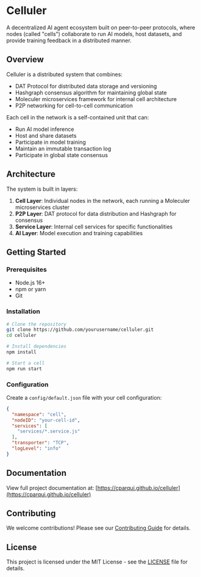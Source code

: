 # Celluler

A decentralized AI agent ecosystem built on peer-to-peer protocols, where nodes (called "cells") collaborate to run AI models, host datasets, and provide training feedback in a distributed manner.

## Overview

Celluler is a distributed system that combines:
- DAT Protocol for distributed data storage and versioning
- Hashgraph consensus algorithm for maintaining global state
- Moleculer microservices framework for internal cell architecture
- P2P networking for cell-to-cell communication

Each cell in the network is a self-contained unit that can:
- Run AI model inference
- Host and share datasets
- Participate in model training
- Maintain an immutable transaction log
- Participate in global state consensus

## Architecture

The system is built in layers:

1. **Cell Layer**: Individual nodes in the network, each running a Moleculer microservices cluster
2. **P2P Layer**: DAT protocol for data distribution and Hashgraph for consensus
3. **Service Layer**: Internal cell services for specific functionalities
4. **AI Layer**: Model execution and training capabilities

## Getting Started

### Prerequisites

- Node.js 16+
- npm or yarn
- Git

### Installation

```bash
# Clone the repository
git clone https://github.com/yourusername/celluler.git
cd celluler

# Install dependencies
npm install

# Start a cell
npm run start
```

### Configuration

Create a `config/default.json` file with your cell configuration:

```json
{
  "namespace": "cell",
  "nodeID": "your-cell-id",
  "services": [
    "services/*.service.js"
  ],
  "transporter": "TCP",
  "logLevel": "info"
}
```

## Documentation

View full project documentation at: [https://cparqui.github.io/celluler](https://cparqui.github.io/celluler)

## Contributing

We welcome contributions! Please see our [Contributing Guide](docs/contributing.md) for details.

## License

This project is licensed under the MIT License - see the [LICENSE](LICENSE) file for details. 
